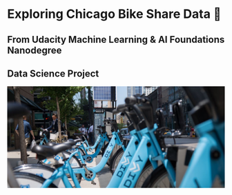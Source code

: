 # Exploring Chicago Bike Share Data 📒
## From Udacity Machine Learning & AI Foundations Nanodegree 
## Data Science Project

![jpg](imgs/img1.jpg)
